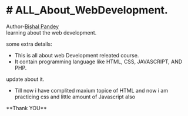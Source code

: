  <h1># ALL_About_WebDevelopment.</h1>
Author-<u>Bishal Pandey</u> <br>
learning about the web development.
<P>some extra details:</P>
<div>
<ul>
 <li>This is all about web Development releated course.</li>
 <li>It contain programming language like HTML, CSS, JAVASCRIPT, AND PHP.</li>
</ul>
</div>
<p>update about it.</p>
<footer>
<ul>
 <li>Till now i have complited maxium topice of HTML and now i am practicing css and little amount of  Javascript also </li>
</ul>
<P>**Thank YOU**</P>
</footer>
